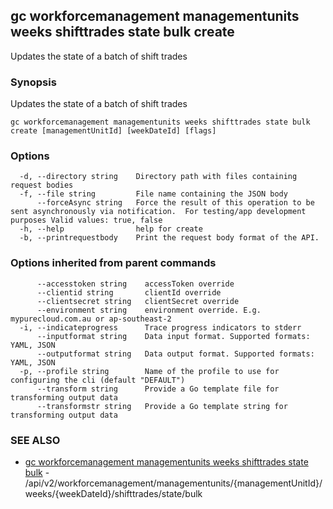 ## gc workforcemanagement managementunits weeks shifttrades state bulk create

Updates the state of a batch of shift trades

### Synopsis

Updates the state of a batch of shift trades

```
gc workforcemanagement managementunits weeks shifttrades state bulk create [managementUnitId] [weekDateId] [flags]
```

### Options

```
  -d, --directory string    Directory path with files containing request bodies
  -f, --file string         File name containing the JSON body
      --forceAsync string   Force the result of this operation to be sent asynchronously via notification.  For testing/app development purposes Valid values: true, false
  -h, --help                help for create
  -b, --printrequestbody    Print the request body format of the API.
```

### Options inherited from parent commands

```
      --accesstoken string    accessToken override
      --clientid string       clientId override
      --clientsecret string   clientSecret override
      --environment string    environment override. E.g. mypurecloud.com.au or ap-southeast-2
  -i, --indicateprogress      Trace progress indicators to stderr
      --inputformat string    Data input format. Supported formats: YAML, JSON
      --outputformat string   Data output format. Supported formats: YAML, JSON
  -p, --profile string        Name of the profile to use for configuring the cli (default "DEFAULT")
      --transform string      Provide a Go template file for transforming output data
      --transformstr string   Provide a Go template string for transforming output data
```

### SEE ALSO

* [gc workforcemanagement managementunits weeks shifttrades state bulk](gc_workforcemanagement_managementunits_weeks_shifttrades_state_bulk.html)	 - /api/v2/workforcemanagement/managementunits/{managementUnitId}/weeks/{weekDateId}/shifttrades/state/bulk


